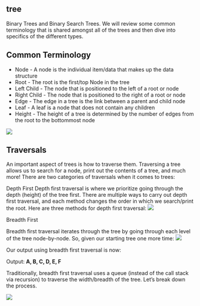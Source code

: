## tree

 Binary Trees and Binary Search Trees. We will review some common terminology that is shared amongst all of the trees and then dive into specifics of the different types.

##  Common Terminology

- Node - A node is the individual item/data that makes up the data structure
- Root - The root is the first/top Node in the tree
- Left Child - The node that is positioned to the left of a root or node
- Right Child - The node that is positioned to the right of a root or node
- Edge - The edge in a tree is the link between a parent and child node
- Leaf - A leaf is a node that does not contain any children
- Height - The height of a tree is determined by the number of edges from the root to the bottommost node

![](https://codefellows.github.io/common_curriculum/data_structures_and_algorithms/Code_401/class-15/resources/images/BinaryTree1.PNG)

## Traversals
An important aspect of trees is how to traverse them. Traversing a tree allows us to search for a node, print out the contents of a tree, and much more! There are two categories of traversals when it comes to trees:

Depth First
Depth first traversal is where we prioritize going through the depth (height) of the tree first. There are multiple ways to carry out depth first traversal, and each method changes the order in which we search/print the root. Here are three methods for depth first traversal:
![](https://codefellows.github.io/common_curriculum/data_structures_and_algorithms/Code_401/class-15/resources/images/tree-example.png)

Breadth First

Breadth first traversal iterates through the tree by going through each level of the tree node-by-node. So, given our starting tree one more time:
![](https://codefellows.github.io/common_curriculum/data_structures_and_algorithms/Code_401/class-15/resources/images/tree-example.png)

Our output using breadth first traversal is now:

Output: **A, B, C, D, E, F**

Traditionally, breadth first traversal uses a queue (instead of the call stack via recursion) to traverse the width/breadth of the tree. Let’s break down the process.

![](https://codefellows.github.io/common_curriculum/data_structures_and_algorithms/Code_401/class-15/resources/images/BreadthTraversal1.PNG)


